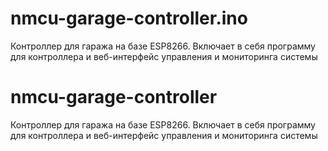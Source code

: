# nmcu-garage-controller.ino
Контроллер для гаража на базе ESP8266. Включает в себя программу для контроллера и веб-интерфейс управления и мониторинга системы



# nmcu-garage-controller
Контроллер для гаража на базе ESP8266. Включает в себя программу для контроллера и веб-интерфейс управления и мониторинга системы
